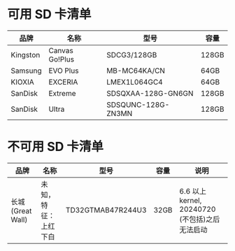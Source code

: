 # 可用 SD 卡清单

| 品牌 | 名称 | 型号 | 容量 |
| ---- | --- | --- | --- |
| Kingston | Canvas Go!Plus | SDCG3/128GB | 128GB |
| Samsung | EVO Plus | MB-MC64KA/CN | 64GB |
| KIOXIA | EXCERIA | LMEX1L064GC4 | 64GB |
| SanDisk | Extreme | SDSQXAA-128G-GN6GN | 128GB |
| SanDisk | Ultra | SDSQUNC-128G-ZN3MN | 128GB |

# 不可用 SD 卡清单
| 品牌 | 名称 | 型号 | 容量 | 说明 |
| ---- | --- | --- | --- | --- |
| 长城(Great Wall) | 未知，特征：上红下白 | TD32GTMAB47R244U3 | 32GB | 6.6 以上 kernel, 20240720 (不包括)之后无法启动 |
